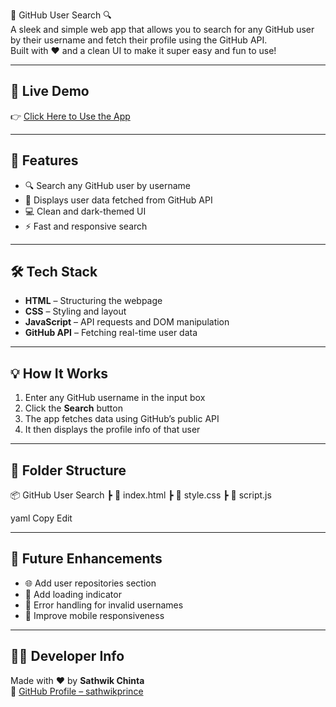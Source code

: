  🚀 GitHub User Search 🔍  
A sleek and simple web app that allows you to search for any GitHub user by their username and fetch their profile using the GitHub API.  
Built with ❤️ and a clean UI to make it super easy and fun to use!

---

## 🔗 Live Demo  
👉 [Click Here to Use the App](https://sathwikprince.github.io/Git_Hub_User/)

---

## 🎯 Features

- 🔍 Search any GitHub user by username  
- 📄 Displays user data fetched from GitHub API  
- 💻 Clean and dark-themed UI  
- ⚡ Fast and responsive search  

---

## 🛠️ Tech Stack

- **HTML** – Structuring the webpage  
- **CSS** – Styling and layout  
- **JavaScript** – API requests and DOM manipulation  
- **GitHub API** – Fetching real-time user data  

---

## 💡 How It Works

1. Enter any GitHub username in the input box  
2. Click the **Search** button  
3. The app fetches data using GitHub’s public API  
4. It then displays the profile info of that user  

---

## 📁 Folder Structure

📦 GitHub User Search
┣ 📄 index.html
┣ 📄 style.css
┣ 📄 script.js

yaml
Copy
Edit

---

## 📌 Future Enhancements

- 🌐 Add user repositories section  
- 🔄 Add loading indicator  
- 🧠 Error handling for invalid usernames  
- 📱 Improve mobile responsiveness  

---

## 🧑‍💻 Developer Info  
Made with ❤️ by **Sathwik Chinta**  
🔗 [GitHub Profile – sathwikprince](https://github.com/sathwikprince)
